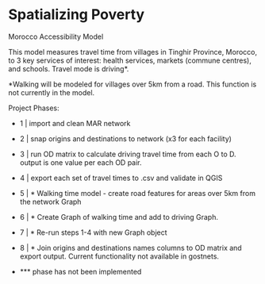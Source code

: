 # Spatializing Poverty

Morocco Accessibility Model

This model measures travel time from villages in Tinghir Province, Morocco, to 3 key services of interest: health services, markets (commune centres), and schools. Travel mode is driving*. 

*Walking will be modeled for villages over 5km from a road. This function is not currently in the model.

Project Phases:

- 1 | import and clean MAR network
- 2 | snap origins and destinations to network (x3 for each facility)
- 3 | run OD matrix to calculate driving travel time from each O to D. output is one value per each OD pair.
- 4 | export each set of travel times to .csv and validate in QGIS
- 5 | * Walking time model - create road features for areas over 5km from the network Graph
- 6 | * Create Graph of walking time and add to driving Graph.
- 7 | * Re-run steps 1-4 with new Graph object
- 8 | * Join origins and destinations names columns to OD matrix and export output. Current functionality not available in gostnets. 

- *** phase has not been implemented
